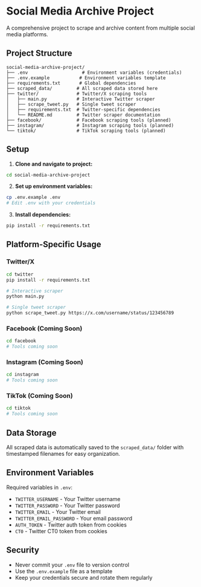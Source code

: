 # Social Media Archive Project

A comprehensive project to scrape and archive content from multiple social media platforms.

## Project Structure

```
social-media-archive-project/
├── .env                    # Environment variables (credentials)
├── .env.example           # Environment variables template
├── requirements.txt       # Global dependencies
├── scraped_data/         # All scraped data stored here
├── twitter/              # Twitter/X scraping tools
│   ├── main.py           # Interactive Twitter scraper
│   ├── scrape_tweet.py   # Single tweet scraper
│   ├── requirements.txt  # Twitter-specific dependencies
│   └── README.md         # Twitter scraper documentation
├── facebook/             # Facebook scraping tools (planned)
├── instagram/            # Instagram scraping tools (planned)
└── tiktok/               # TikTok scraping tools (planned)
```

## Setup

1. **Clone and navigate to project:**
```bash
cd social-media-archive-project
```

2. **Set up environment variables:**
```bash
cp .env.example .env
# Edit .env with your credentials
```

3. **Install dependencies:**
```bash
pip install -r requirements.txt
```

## Platform-Specific Usage

### Twitter/X
```bash
cd twitter
pip install -r requirements.txt

# Interactive scraper
python main.py

# Single tweet scraper
python scrape_tweet.py https://x.com/username/status/123456789
```

### Facebook (Coming Soon)
```bash
cd facebook
# Tools coming soon
```

### Instagram (Coming Soon)
```bash
cd instagram
# Tools coming soon
```

### TikTok (Coming Soon)
```bash
cd tiktok
# Tools coming soon
```

## Data Storage

All scraped data is automatically saved to the `scraped_data/` folder with timestamped filenames for easy organization.

## Environment Variables

Required variables in `.env`:
- `TWITTER_USERNAME` - Your Twitter username
- `TWITTER_PASSWORD` - Your Twitter password
- `TWITTER_EMAIL` - Your Twitter email
- `TWITTER_EMAIL_PASSWORD` - Your email password
- `AUTH_TOKEN` - Twitter auth token from cookies
- `CT0` - Twitter CT0 token from cookies

## Security

- Never commit your `.env` file to version control
- Use the `.env.example` file as a template
- Keep your credentials secure and rotate them regularly